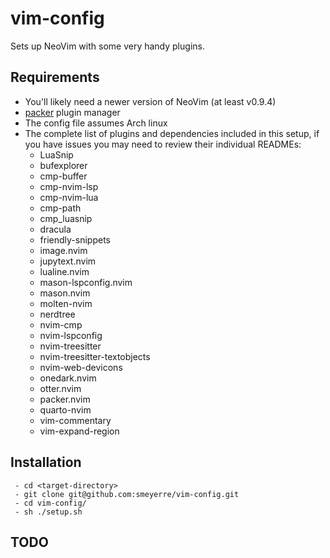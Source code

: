 # vim-config

Sets up NeoVim with some very handy plugins.

## Requirements
 - You'll likely need a newer version of NeoVim (at least v0.9.4)
 - [packer](https://github.com/wbthomason/packer.nvim) plugin manager
 - The config file assumes Arch linux
 - The complete list of plugins and dependencies included in this setup, if you have issues you may need to review their individual READMEs:
    - LuaSnip
    - bufexplorer
    - cmp-buffer
    - cmp-nvim-lsp
    - cmp-nvim-lua
    - cmp-path
    - cmp_luasnip
    - dracula
    - friendly-snippets
    - image.nvim
    - jupytext.nvim
    - lualine.nvim
    - mason-lspconfig.nvim
    - mason.nvim
    - molten-nvim
    - nerdtree
    - nvim-cmp
    - nvim-lspconfig
    - nvim-treesitter
    - nvim-treesitter-textobjects
    - nvim-web-devicons
    - onedark.nvim
    - otter.nvim
    - packer.nvim
    - quarto-nvim
    - vim-commentary
    - vim-expand-region

## Installation
```
 - cd <target-directory>
 - git clone git@github.com:smeyerre/vim-config.git
 - cd vim-config/
 - sh ./setup.sh
```

## TODO
